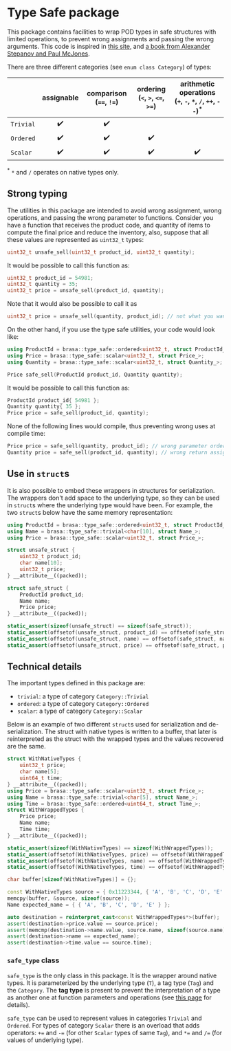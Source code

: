 # Type Safe package

This package contains facilities to wrap POD types in safe structures with
limited operations, to prevent wrong assignments and passing the wrong
arguments. This code is inspired in [this
site](https://github.com/rollbear/strong_type), and [a book from Alexander
Stepanov and Paul McJones](http://elementsofprogramming.com/).

There are three different categories (see `enum class Category`) of types:

|           |     assignable     | comparison (`==`, `!=`) | ordering (`<`, `>`, `<=`, `>=`) | arithmetic operations (`+`, `-`, `*`, `/`, `++`, `--`)<sup>*</sup> |
| :-------- | :----------------: | :---------------------: | :-----------------------------: | :----------------------------------------------------------------: |
| `Trivial` | :heavy_check_mark: |   :heavy_check_mark:    |                                 |                                                                    |
| `Ordered` | :heavy_check_mark: |   :heavy_check_mark:    |       :heavy_check_mark:        |                                                                    |
| `Scalar`  | :heavy_check_mark: |   :heavy_check_mark:    |       :heavy_check_mark:        |                         :heavy_check_mark:                         |

<sup>*</sup> `*` and `/` operates on native types only.

## Strong typing

The utilities in this package are intended to avoid wrong assignment, wrong
operations, and passing the wrong parameter to functions. Consider you have a
function that receives the product code, and quantity of items to compute
the final price and reduce the inventory, also, suppose that all these values
are represented as `uint32_t` types:

```cpp
uint32_t unsafe_sell(uint32_t product_id, uint32_t quantity);
```

It would be possible to call this function as:

```cpp
uint32_t product_id = 54981;
uint32_t quantity = 35;
uint32_t price = unsafe_sell(product_id, quantity);
```

Note that it would also be possible to call it as

```cpp
uint32_t price = unsafe_sell(quantity, product_id); // not what you wanted
```

On the other hand, if you use the type safe utilities, your code would look like:

```cpp
using ProductId = brasa::type_safe::ordered<uint32_t, struct ProductId_>;
using Price = brasa::type_safe::scalar<uint32_t, struct Price_>;
using Quantity = brasa::type_safe::scalar<uint32_t, struct Quantity_>;

Price safe_sell(ProductId product_id, Quantity quantity);
```

It would be possible to call this function as:

```cpp
ProductId product_id{ 54981 };
Quantity quantity{ 35 };
Price price = safe_sell(product_id, quantity);
```

None of the following lines would compile, thus preventing wrong uses at compile
time:

```cpp
Price price = safe_sell(quantity, product_id); // wrong parameter order
Quantity price = safe_sell(product_id, quantity); // wrong return assignment
```

## Use in `struct`s

It is also possible to embed these wrappers in structures for serialization. The
wrappers don't add space to the underlying type, so they can be used in
`struct`s where the underlying type would have been. For example, the two
`struct`s below have the same memory representation:

```cpp
using ProductId = brasa::type_safe::ordered<uint32_t, struct ProductId_>;
using Name = brasa::type_safe::trivial<char[10], struct Name_>;
using Price = brasa::type_safe::scalar<uint32_t, struct Price_>;

struct unsafe_struct {
    uint32_t product_id;
    char name[10];
    uint32_t price;
} __attribute__((packed));

struct safe_struct {
    ProductId product_id;
    Name name;
    Price price;
} __attribute__((packed));

static_assert(sizeof(unsafe_struct) == sizeof(safe_struct));
static_assert(offsetof(unsafe_struct, product_id) == offsetof(safe_struct, product_id));
static_assert(offsetof(unsafe_struct, name) == offsetof(safe_struct, name));
static_assert(offsetof(unsafe_struct, price) == offsetof(safe_struct, price));
```

## Technical details

The important types defined in this package are:

* `trivial`: a type of category `Category::Trivial`
* `ordered`: a type of category `Category::Ordered`
* `scalar`: a type of category `Category::Scalar`

Below is an example of two different `struct`s used for serialization and
de-serialization. The struct with native types is written to a buffer, that
later is reinterpreted as the struct with the wrapped types and the values
recovered are the same.

```cpp
struct WithNativeTypes {
    uint32_t price;
    char name[5];
    uint64_t time;
} __attribute__((packed));
using Price = brasa::type_safe::scalar<uint32_t, struct Price_>;
using Name = brasa::type_safe::trivial<char[5], struct Name_>;
using Time = brasa::type_safe::ordered<uint64_t, struct Time_>;
struct WithWrappedTypes {
    Price price;
    Name name;
    Time time;
} __attribute__((packed));

static_assert(sizeof(WithNativeTypes) == sizeof(WithWrappedTypes));
static_assert(offsetof(WithNativeTypes, price) == offsetof(WithWrappedTypes, price));
static_assert(offsetof(WithNativeTypes, name) == offsetof(WithWrappedTypes, name));
static_assert(offsetof(WithNativeTypes, time) == offsetof(WithWrappedTypes, time));

char buffer[sizeof(WithNativeTypes)] = {};

const WithNativeTypes source = { 0x11223344, { 'A', 'B', 'C', 'D', 'E' }, 0x8877665544332211 };
memcpy(buffer, &source, sizeof(source));
Name expected_name = { { 'A', 'B', 'C', 'D', 'E' } };

auto destination = reinterpret_cast<const WithWrappedTypes*>(buffer);
assert(destination->price.value == source.price);
assert(memcmp(destination->name.value, source.name, sizeof(source.name)) == 0);
assert(destination->name == expected_name);
assert(destination->time.value == source.time);
```

### `safe_type` class

`safe_type` is the only class in this package. It is the wrapper around native
types. It is parameterized by the underlying type (`T`), a tag type (`Tag`) and
the `Category`. The **tag type** is present to prevent the interpretation of a
type as another one at function parameters and operations (see [this
page](https://github.com/rollbear/strong_type) for details).

`safe_type` can be used to represent values in categories `Trivial` and
`Ordered`. For types of category `Scalar` there is an overload that adds
operators: `+=` and `-=` (for other `Scalar` types of same `Tag`), and `*=` and
`/=` (for values of underlying type).

